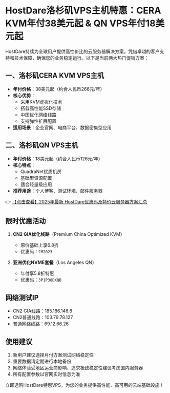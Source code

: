 # HostDare洛杉矶VPS主机特惠：CERA KVM年付38美元起 & QN VPS年付18美元起

HostDare持续为全球用户提供高性价比的云服务器解决方案，凭借卓越的客户支持和技术保障，确保您的业务稳定运行。以下是当前两大热门促销方案：

## 一、洛杉矶CERA KVM VPS主机
- **年付价格**：38美元起（约合人民币266元/年）
- **核心优势**：
  - 采用KVM虚拟化技术
  - 搭载高性能SSD存储
  - 中国优化网络线路
  - 支持弹性扩展配置
- **适用场景**：企业官网、电商平台、数据密集型应用

## 二、洛杉矶QN VPS主机
- **年付价格**：18美元起（约合人民币126元/年）
- **核心特点**：
  - QuadraNet优质机房
  - 基础型资源配置
  - 适合轻量级应用
- **推荐用途**：个人博客、测试环境、邮件服务器

👉 [【点击查看】2025年最新 HostDare优惠码及特价云服务器方案汇总](https://bit.ly/hostdare)

## 限时优惠活动
1. **CN2 GIA优化线路**（Premium China Optimized KVM）
   - 原价基础上享6.8折
   - 优惠码：`CM2023`

2. **亚洲优化NVME套餐**（Los Angeles QN）
   - 年付享5.8折特惠
   - 优惠码：`3P1P38DXQB`

## 网络测试IP
- CN2 GIA线路：185.186.146.8
- CN2普通线路：103.79.78.127
- 普通网络线路：69.12.66.26

## 使用建议
1. 新用户建议选择月付方案测试网络稳定性
2. 重要数据请定期进行本地备份
3. 网络体验受地区运营商影响，追求极致稳定性建议考虑国内服务器
4. 所有配置参数以官网实时信息为准

立即选购HostDare特惠VPS，为您的业务提供高性能、高可用的云端基础设施！